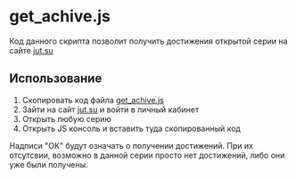 # get_achive.js
Код данного скрипта позволит получить достижения открытой серии на сайте <a href="https://jut.su">jut.su</a>

## Использование
<ol>
  <li>Скопировать код файла <a href="get_achive.js">get_achive.js</a></li>
  <li>Зайти на сайт <a href="https://jut.su">jut.su</a> и войти в личный кабинет</li>
  <li>Открыть любую серию</li>
  <li>Открыть JS консоль и вставить туда скопированный код</li>
</ol>

Надписи "ОК" будут означать о получении достижений. 
При их отсутсвии, возможно в данной серии просто нет достижений, либо они уже были получены.
